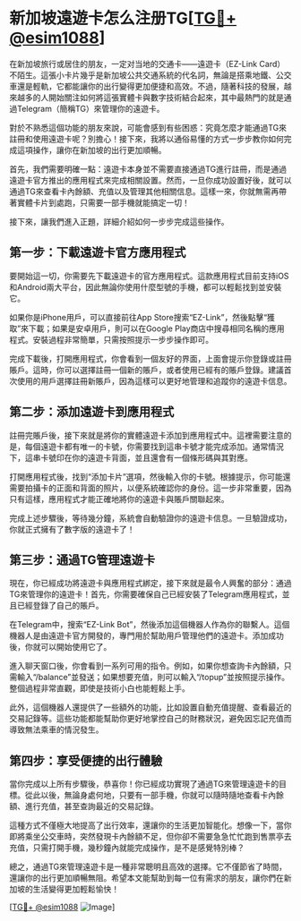 # 新加坡遠遊卡怎么注册TG[[TG💪+ @esim1088](https://t.me/s/esim1088)]

在新加坡旅行或居住的朋友，一定对当地的交通卡——遠遊卡（EZ-Link Card）不陌生。這張小卡片幾乎是新加坡公共交通系統的代名詞，無論是搭乘地鐵、公交車還是輕軌，它都能讓你的出行變得更加便捷和高效。不過，隨著科技的發展，越來越多的人開始關注如何將這張實體卡與數字技術結合起來，其中最熱門的就是通過Telegram（簡稱TG）來管理你的遠遊卡。

對於不熟悉這個功能的朋友來說，可能會感到有些困惑：究竟怎麼才能通過TG來註冊和使用遠遊卡呢？別擔心！接下來，我將以通俗易懂的方式一步步教你如何完成這項操作，讓你在新加坡的出行更加順暢。

首先，我們需要明確一點：遠遊卡本身並不需要直接通過TG進行註冊，而是通過遠遊卡官方推出的應用程式來完成相關設置。然而，一旦你成功設置好後，就可以通過TG來查看卡內餘額、充值以及管理其他相關信息。這樣一來，你就無需再帶著實體卡片到處跑，只需要一部手機就能搞定一切！

接下來，讓我們進入正題，詳細介紹如何一步步完成這些操作。

## 第一步：下載遠遊卡官方應用程式

要開始這一切，你需要先下載遠遊卡的官方應用程式。這款應用程式目前支持iOS和Android兩大平台，因此無論你使用什麼型號的手機，都可以輕鬆找到並安裝它。

如果你是iPhone用戶，可以直接前往App Store搜索“EZ-Link”，然後點擊“獲取”來下載；如果是安卓用戶，則可以在Google Play商店中搜尋相同名稱的應用程式。安裝過程非常簡單，只需按照提示一步步操作即可。

完成下載後，打開應用程式，你會看到一個友好的界面，上面會提示你登錄或註冊賬戶。這時，你可以選擇註冊一個新的賬戶，或者使用已經有的賬戶登錄。建議首次使用的用戶選擇註冊新賬戶，因為這樣可以更好地管理和追蹤你的遠遊卡信息。

## 第二步：添加遠遊卡到應用程式

註冊完賬戶後，接下來就是將你的實體遠遊卡添加到應用程式中。這裡需要注意的是，每個遠遊卡都有唯一的卡號，你需要找到這串卡號才能完成添加。通常情況下，這串卡號印在你的遠遊卡背面，並且還會有一個條形碼與其對應。

打開應用程式後，找到“添加卡片”選項，然後輸入你的卡號。根據提示，你可能還需要拍攝卡的正面和背面的照片，以便系統確認你的身份。這一步非常重要，因為只有這樣，應用程式才能正確地將你的遠遊卡與賬戶關聯起來。

完成上述步驟後，等待幾分鐘，系統會自動驗證你的遠遊卡信息。一旦驗證成功，你就正式擁有了數字版的遠遊卡了！

## 第三步：通過TG管理遠遊卡

現在，你已經成功將遠遊卡與應用程式綁定，接下來就是最令人興奮的部分：通過TG來管理你的遠遊卡！首先，你需要確保自己已經安裝了Telegram應用程式，並且已經登錄了自己的賬戶。

在Telegram中，搜索“EZ-Link Bot”，然後添加這個機器人作為你的聯繫人。這個機器人是由遠遊卡官方開發的，專門用於幫助用戶管理他們的遠遊卡。添加成功後，你就可以開始使用它了。

進入聊天窗口後，你會看到一系列可用的指令。例如，如果你想查詢卡內餘額，只需輸入“/balance”並發送；如果想要充值，則可以輸入“/topup”並按照提示操作。整個過程非常直觀，即使是技術小白也能輕鬆上手。

此外，這個機器人還提供了一些額外的功能，比如設置自動充值提醒、查看最近的交易記錄等。這些功能都能幫助你更好地掌控自己的財務狀況，避免因忘記充值而導致無法乘車的情況發生。

## 第四步：享受便捷的出行體驗

當你完成以上所有步驟後，恭喜你！你已經成功實現了通過TG來管理遠遊卡的目標。從此以後，無論身處何地，只要有一部手機，你就可以隨時隨地查看卡內餘額、進行充值，甚至查詢最近的交易記錄。

這種方式不僅極大地提高了出行效率，還讓你的生活更加智能化。想像一下，當你即將乘坐公交車時，突然發現卡內餘額不足，但你卻不需要急急忙忙跑到售票亭去充值，只需打開手機，幾秒鐘內就能完成操作，是不是感覺特別棒？

總之，通過TG來管理遠遊卡是一種非常聰明且高效的選擇。它不僅節省了時間，還讓你的出行更加順暢無阻。希望本文能幫助到每一位有需求的朋友，讓你們在新加坡的生活變得更加輕鬆愉快！

[[TG💪+ @esim1088](https://t.me/s/esim1088) ![Image](https://i.postimg.cc/4NQfJmqS/Snipaste-2025-05-13-00-14-12.png)]